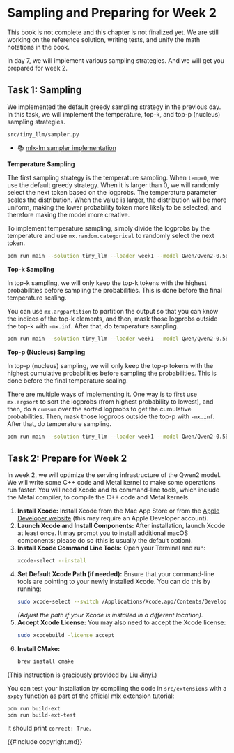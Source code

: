 # Sampling and Preparing for Week 2


<div class="warning">

This book is not complete and this chapter is not finalized yet. We are still working on the reference solution, writing
tests, and unify the math notations in the book.

</div>

In day 7, we will implement various sampling strategies. And we will get you prepared for week 2.

## Task 1: Sampling

We implemented the default greedy sampling strategy in the previous day. In this task, we will implement the temperature,
top-k, and top-p (nucleus) sampling strategies.

```
src/tiny_llm/sampler.py
```

- 📚 [mlx-lm sampler implementation](https://github.com/ml-explore/mlx-lm/blob/main/mlx_lm/sample_utils.py)

**Temperature Sampling**

The first sampling strategy is the temperature sampling. When `temp=0`, we use the default greedy strategy. When it is
larger than 0, we will randomly select the next token based on the logprobs. The temperature parameter scales the distribution.
When the value is larger, the distribution will be more uniform, making the lower probability token more likely to be
selected, and therefore making the model more creative.

To implement temperature sampling, simply divide the logprobs by the temperature and use `mx.random.categorical` to
randomly select the next token.

```bash
pdm run main --solution tiny_llm --loader week1 --model Qwen/Qwen2-0.5B-Instruct-MLX --sampler-temp 0.5
```

**Top-k Sampling**

In top-k sampling, we will only keep the top-k tokens with the highest probabilities before sampling the probabilities.
This is done before the final temperature scaling.

You can use `mx.argpartition` to partition the output so that you can know the indices of the top-k elements, and then,
mask those logprobs outside the top-k with `-mx.inf`. After that, do temperature sampling.

```bash
pdm run main --solution tiny_llm --loader week1 --model Qwen/Qwen2-0.5B-Instruct-MLX --sampler-temp 0.5 --sampler-top-k 10
```

**Top-p (Nucleus) Sampling**

In top-p (nucleus) sampling, we will only keep the top-p tokens with the highest cumulative probabilities before sampling
the probabilities. This is done before the final temperature scaling.

There are multiple ways of implementing it. One way is to first use `mx.argsort` to sort the logprobs (from highest
probability to lowest), and then, do a `cumsum` over the sorted logprobs to get the cumulative probabilities. Then, mask
those logprobs outside the top-p with `-mx.inf`. After that, do temperature sampling.

```bash
pdm run main --solution tiny_llm --loader week1 --model Qwen/Qwen2-0.5B-Instruct-MLX --sampler-temp 0.5 --sampler-top-p 0.9
```

## Task 2: Prepare for Week 2

In week 2, we will optimize the serving infrastructure of the Qwen2 model. We will write some C++ code and Metal kernel
to make some operations run faster. You will need Xcode and its command-line tools, which include the Metal compiler,
to compile the C++ code and Metal kernels.

1.  **Install Xcode:**
    Install Xcode from the Mac App Store or from the [Apple Developer website](https://developer.apple.com/xcode/) (this may require an Apple Developer account).
2.  **Launch Xcode and Install Components:**
    After installation, launch Xcode at least once. It may prompt you to install additional macOS components; please do so (this is usually the default option).
3.  **Install Xcode Command Line Tools:**
    Open your Terminal and run:
    ```bash
    xcode-select --install
    ```
4.  **Set Default Xcode Path (if needed):**
    Ensure that your command-line tools are pointing to your newly installed Xcode. You can do this by running:
    ```bash
    sudo xcode-select --switch /Applications/Xcode.app/Contents/Developer
    ```
    *(Adjust the path if your Xcode is installed in a different location).*
5.  **Accept Xcode License:**
    You may also need to accept the Xcode license:
    ```bash
    sudo xcodebuild -license accept
    ```
6.  **Install CMake:**
    ```bash
    brew install cmake
    ```

(This instruction is graciously provided by [Liu Jinyi](https://github.com/KKKZOZ).)

You can test your installation by compiling the code in `src/extensions` with a `axpby` function as part of the official
mlx extension tutorial:

```bash
pdm run build-ext
pdm run build-ext-test
```

It should print `correct: True`.

{{#include copyright.md}}
